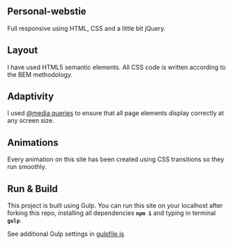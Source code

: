 ## Personal-webstie

Full responsive using HTML, CSS and a little bit jQuery.

## Layout

I have used HTML5 semantic elements. All CSS code is written according to the BEM methodology.

## Adaptivity

I used [@media queries](https://developer.mozilla.org/en-US/docs/Web/CSS/@media) to ensure that all page elements display correctly at any screen size.

## Animations

Every animation on this site has been created using CSS transitions so they run smoothly.

## Run & Build

This project is built using Gulp. You can run this site on your localhost after forking this repo, installing all dependencies **`npm i`** and typing in terminal **`gulp`**.

See additional Gulp settings in [gulpfile.js](https://github.com/KonstHardy/personal-webstie/blob/master/gulpfile.js)
